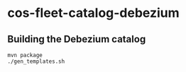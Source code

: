 # cos-fleet-catalog-debezium

## Building the Debezium catalog

```shell script
mvn package
./gen_templates.sh
```
